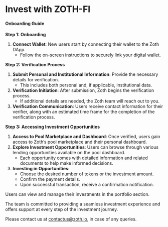 # Invest with ZOTH-FI

#### Onboarding Guide

**Step 1: Onboarding**

1. **Connect Wallet**: New users start by connecting their wallet to the Zoth DApp.
   * Follow the on-screen instructions to securely link your digital wallet.

**Step 2: Verification Process**

1. **Submit Personal and Institutional Information**: Provide the necessary details for verification.
   * This includes both personal and, if applicable, institutional data.
2. **Verification Initiation**: After submission, Zoth begins the verification process.
   * If additional details are needed, the Zoth team will reach out to you.
3. **Verification Communication**: Users receive contact information for their verifier, along with an estimated time frame for the completion of the verification process.

**Step 3: Accessing Investment Opportunities**

1. **Access to Pool Marketplace and Dashboard**: Once verified, users gain access to Zoth’s pool marketplace and their personal dashboard.
2. **Explore Investment Opportunities**: Users can browse through various lending opportunities available on the pool dashboard.
   * Each opportunity comes with detailed information and related documents to help make informed decisions.
3. **Investing in Opportunities**:
   * Choose the desired number of tokens or the investment amount.
   * Confirm the payment details.
   * Upon successful transaction, receive a confirmation notification.

Users can view and manage their investments in the portfolio section.

The team is committed to providing a seamless investment experience and offers support at every step of the investment journey.&#x20;

Please contact us at contactus@zoth.io, in case of any queries.
